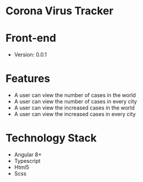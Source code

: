 # Corona Virus Tracker
# Front-end
- Version: 0.0.1
# Features
- A user can view the number of cases in the world
- A user can view the number of cases in every city
- A user can view the increased cases in the world
- A user can view the increased cases in every city
# Technology Stack
- Angular 8+
- Typescript
- Html5
- Scss
